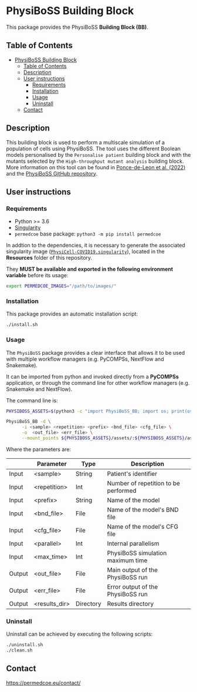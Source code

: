 # PhysiBoSS Building Block

This package provides the PhysiBoSS **Building Block (BB)**.

## Table of Contents

- [PhysiBoSS Building Block](#physiboss-building-block)
  - [Table of Contents](#table-of-contents)
  - [Description](#description)
  - [User instructions](#user-instructions)
    - [Requirements](#requirements)
    - [Installation](#installation)
    - [Usage](#usage)
    - [Uninstall](#uninstall)
  - [Contact](#contact)

## Description

This building block is used to perform a multiscale simulation of a population of cells using PhysiBoSS. The tool uses the different Boolean models personalised by the `Personalise patient` building block and with the mutants selected by the `High-throughput mutant analysis` building block. More information on this tool can be found in [Ponce-de-Leon et al. (2022)](https://www.biorxiv.org/content/10.1101/2022.01.06.468363v1) and the [PhysiBoSS GitHub repository](https://github.com/PhysiBoSS/PhysiBoSS).

## User instructions

### Requirements

- Python >= 3.6
- [Singularity](https://singularity.lbl.gov/docs-installation)
- `permedcoe` base package: `python3 -m pip install permedcoe`

In addtion to the dependencies, it is necessary to generate the associated
singularity image ([`PhysiCell-COVID19.singularity`](../Resources/images/PhysiCell-COVID19.singularity)),
located in the **Resources** folder of this repository.

They **MUST be available and exported in the following environment variable**
before its usage:

```bash
export PERMEDCOE_IMAGES="/path/to/images/"
```

### Installation

This package provides an automatic installation script:

```bash
./install.sh
```

### Usage

The `PhysiBoSS` package provides a clear interface that allows
it to be used with multiple workflow managers (e.g. PyCOMPSs, NextFlow and
Snakemake).

It can be imported from python and invoked directly from a **PyCOMPSs**
application, or through the command line for other workflow managers
(e.g. Snakemake and NextFlow).

The command line is:

```bash
PHYSIBOSS_ASSETS=$(python3 -c "import PhysiBoSS_BB; import os; print(os.path.dirname(PhysiBoSS_BB.__file__))")

PhysiBoSS_BB -d \
      -i <sample> <repetition> <prefix> <bnd_file> <cfg_file> \
      -o  <out_file> <err_file> \
      --mount_points ${PHYSIBOSS_ASSETS}/assets/:${PHYSIBOSS_ASSETS}/assets/
```

Where the parameters are:

|        | Parameter      | Type      | Description                           |
|--------|----------------|-----------|---------------------------------------|
| Input  | \<sample>      | String    | Patient's identifier                  |
| Input  | \<repetition>  | Int       | Number of repetition to be performed  |
| Input  | \<prefix>      | String    | Name of the model                     |
| Input  | \<bnd_file>    | File      | Name of the model's BND file          |
| Input  | \<cfg_file>    | File      | Name of the model's CFG file          |
| Input  | \<parallel>    | Int       | Internal parallelism                  |
| Input  | \<max_time>    | Int       | PhysiBoSS simulation maximum time     |
| Output | \<out_file>    | File      | Main output of the PhysiBoSS run      |
| Output | \<err_file>    | File      | Error output of the PhysiBoSS run     |
| Output | \<results_dir> | Directory | Results directory                     |

### Uninstall

Uninstall can be achieved by executing the following scripts:

```bash
./uninstall.sh
./clean.sh
```

## Contact

<https://permedcoe.eu/contact/>
